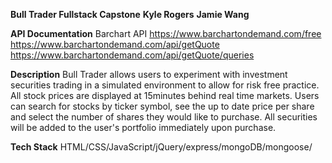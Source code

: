 **Bull Trader Fullstack Capstone**
**Kyle Rogers**
**Jamie Wang**

**API Documentation**
Barchart API
https://www.barchartondemand.com/free
https://www.barchartondemand.com/api/getQuote
https://www.barchartondemand.com/api/getQuote/queries

**Description**
Bull Trader allows users to experiment with investment securities trading in a simulated environment to allow for risk free practice. All stock prices are displayed at 15minutes behind real time markets.  Users can search for stocks by ticker symbol, see the up to date price per share and select the number of shares they would like to purchase. All securities will be added to the user's portfolio immediately upon purchase. 


**Tech Stack**
HTML/CSS/JavaScript/jQuery/express/mongoDB/mongoose/

